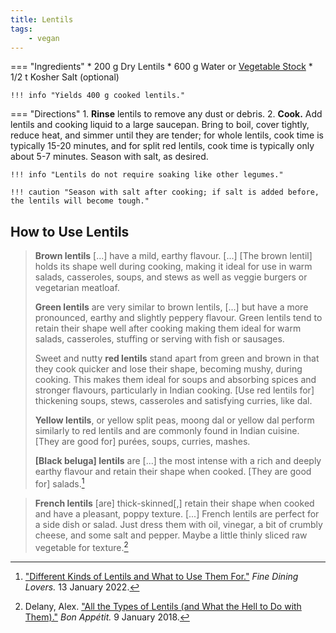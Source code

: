 ```yaml
---
title: Lentils
tags:
    - vegan
---
```

=== "Ingredients"
    * 200 g Dry Lentils
    * 600 g Water or [Vegetable Stock](../../soups/stocks/vegetable-stock.md)
    * 1/2 t Kosher Salt (optional)

    !!! info "Yields 400 g cooked lentils."

=== "Directions"
    1. **Rinse** lentils to remove any dust or debris.
    2. **Cook.** Add lentils and cooking liquid to a large saucepan. Bring to boil, cover tightly, reduce heat, and simmer until they are tender; for whole lentils, cook time is typically 15-20 minutes, and for split red lentils, cook time is typically only about 5-7 minutes. Season with salt, as desired.

    !!! info "Lentils do not require soaking like other legumes."

    !!! caution "Season with salt after cooking; if salt is added before, the lentils will become tough."

## How to Use Lentils

> **Brown lentils** [...] have a mild, earthy flavour. [...]
> [The brown lentil] holds its shape well during cooking, making it ideal for use in warm salads, casseroles, soups, and stews as well as veggie burgers or vegetarian meatloaf.
>
> **Green lentils** are very similar to brown lentils, [...] but have a more pronounced, earthy and slightly peppery flavour.
> Green lentils tend to retain their shape well after cooking making them ideal for warm salads, casseroles, stuffing or serving with fish or sausages.
>
> Sweet and nutty **red lentils** stand apart from green and brown in that they cook quicker and lose their shape, becoming mushy, during cooking. This makes them ideal for soups and absorbing spices and stronger flavours, particularly in Indian cooking.
> [Use red lentils for] thickening soups, stews, casseroles and satisfying curries, like dal.
>
> **Yellow lentils**, or yellow split peas, moong dal or yellow dal perform similarly to red lentils and are commonly found in Indian cuisine.
> [They are good for] purées, soups, curries, mashes.
>
> **[Black beluga] lentils** are [...] the most intense with a rich and deeply earthy flavour and retain their shape when cooked.
> [They are good for] salads.[^fdl]

> **French lentils** [are] thick-skinned[,] retain their shape when cooked and have a pleasant, poppy texture. [...] French lentils are perfect for a side dish or salad. Just dress them with oil, vinegar, a bit of crumbly cheese, and some salt and pepper. Maybe a little thinly sliced raw vegetable for texture.[^bonappetit]

[^beluga]:
    ["Black Lentils: Everything you Need to Know."](https://www.finedininglovers.com/article/black-lentils) _Fine Dining Lovers._ 21 June 2021.
[^bonappetit]:
    Delany, Alex. ["All the Types of Lentils (and What the Hell to Do with Them)."](https://www.bonappetit.com/story/types-of-lentils) _Bon Appétit._ 9 January 2018.
[^fdl]:
    ["Different Kinds of Lentils and What to Use Them For."](https://www.finedininglovers.com/article/lentil-types-how-to-cook-them) _Fine Dining Lovers._ 13 January 2022.
[^smith]:
    Smith, Michael. ["How to Cook Lentils."](https://www.lentils.org/recipes-cooking/how-to-cook-lentils/) _Lentils.org._
